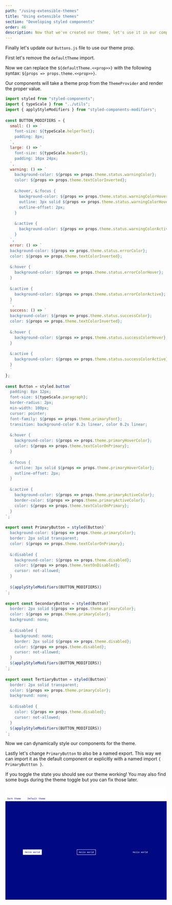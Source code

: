 ```yaml
---
path: "/using-extensible-themes"
title: "Using extensible themes"
section: "Developing styled components"
order: 46
description: Now that we've created our theme, let's use it in our component library.
---
```


Finally let's update our `Buttons.js` file to use our theme prop.

First let's remove the `defaultTheme` import.

Now we can replace the `${defaultTheme.<<prop>>}` with the following syntax: `${props => props.theme.<<prop>>}`.

Our components will take a theme prop from the `ThemeProvider` and render the proper value.

```jsx
import styled from "styled-components";
import { typeScale } from "../utils";
import { applyStyleModifiers } from "styled-components-modifiers";

const BUTTON_MODIFIERS = {
  small: () => `
    font-size: ${typeScale.helperText};
    padding: 8px;
  `,
  large: () => `
    font-size: ${typeScale.header5};
    padding: 16px 24px;
  `,
  warning: () => `
    background-color: ${props => props.theme.status.warningColor};
    color: ${props => props.theme.textColorInverted};
    
    &:hover, &:focus {
      background-color: ${props => props.theme.status.warningColorHover};
      outline: 3px solid ${props => props.theme.status.warningColorHover};
      outline-offset: 2px;
    }

    &:active {
      background-color: ${props => props.theme.status.warningColorActive};
    }
  `,
  error: () => `
  background-color: ${props => props.theme.status.errorColor};
  color: ${props => props.theme.textColorInverted};

  &:hover {
    background-color: ${props => props.theme.status.errorColorHover};
  }

  &:active {
    background-color: ${props => props.theme.status.errorColorActive};
  }
  `,
  success: () => `
  background-color: ${props => props.theme.status.successColor};
  color: ${props => props.theme.textColorInverted};

  &:hover {
    background-color: ${props => props.theme.status.successColorHover};
  }

  &:active {
    background-color: ${props => props.theme.status.successColorActive};
  }
  `
};

const Button = styled.button`
  padding: 8px 12px;
  font-size: ${typeScale.paragraph};
  border-radius: 2px;
  min-width: 100px;
  cursor: pointer;
  font-family: ${props => props.theme.primaryFont};
  transition: background-color 0.2s linear, color 0.2s linear;

  &:hover {
    background-color: ${props => props.theme.primaryHoverColor};
    color: ${props => props.theme.textColorOnPrimary};
  }

  &:focus {
    outline: 3px solid ${props => props.theme.primaryHoverColor};
    outline-offset: 2px;
  }

  &:active {
    background-color: ${props => props.theme.primaryActiveColor};
    border-color: ${props => props.theme.primaryActiveColor};
    color: ${props => props.theme.textColorOnPrimary};
  }
`;

export const PrimaryButton = styled(Button)`
  background-color: ${props => props.theme.primaryColor};
  border: 2px solid transparent;
  color: ${props => props.theme.textColorOnPrimary};

  &:disabled {
    background-color: ${props => props.theme.disabled};
    color: ${props => props.theme.textOnDisabled};
    cursor: not-allowed;
  }

  ${applyStyleModifiers(BUTTON_MODIFIERS)}
`;

export const SecondaryButton = styled(Button)`
  border: 2px solid ${props => props.theme.primaryColor};
  color: ${props => props.theme.primaryColor};
  background: none;

  &:disabled {
    background: none;
    border: 2px solid ${props => props.theme.disabled};
    color: ${props => props.theme.disabled};
    cursor: not-allowed;
  }
  ${applyStyleModifiers(BUTTON_MODIFIERS)}
`;

export const TertiaryButton = styled(Button)`
  border: 2px solid transparent;
  color: ${props => props.theme.primaryColor};
  background: none;

  &:disabled {
    color: ${props => props.theme.disabled};
    cursor: not-allowed;
  }
  ${applyStyleModifiers(BUTTON_MODIFIERS)}
`;
```

Now we can dynamically style our components for the theme.

Lastly let's change `PrimaryButton` to also be a named export. This way we can import it as the default component or explicitly with a named import `{ PrimaryButtton }`.

If you toggle the state you should see our theme working! You may also find some bugs during the theme toggle but you can fix those later.

![Dark theme](images/dark-theme.png)
